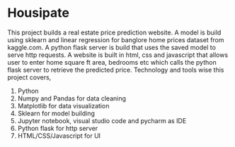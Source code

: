 # Housipate
This project builds a real estate price prediction website.
A model is build using sklearn and linear regression for banglore home prices dataset from kaggle.com.
A python flask server is build that uses the saved model to serve http requests. 
A website is built in html, css and javascript that allows user to enter home square ft area, bedrooms etc 
which calls the python flask server to retrieve the predicted price. Technology and tools wise this project covers,
1) Python
2) Numpy and Pandas for data cleaning
3) Matplotlib for data visualization
4) Sklearn for model building
5) Jupyter notebook, visual studio code and pycharm as IDE
6) Python flask for http server
7) HTML/CSS/Javascript for UI
